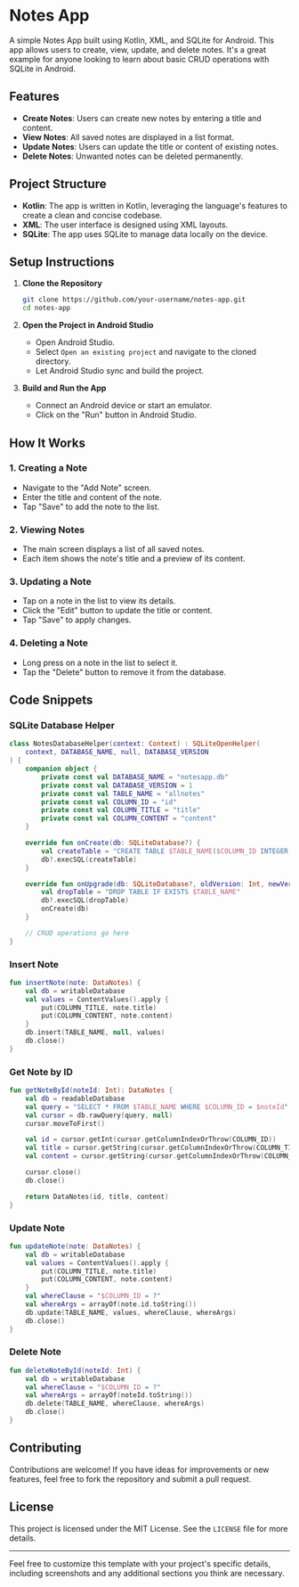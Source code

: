 # Notes App

A simple Notes App built using Kotlin, XML, and SQLite for Android. This app allows users to create, view, update, and delete notes. It's a great example for anyone looking to learn about basic CRUD operations with SQLite in Android.

## Features

- **Create Notes**: Users can create new notes by entering a title and content.
- **View Notes**: All saved notes are displayed in a list format.
- **Update Notes**: Users can update the title or content of existing notes.
- **Delete Notes**: Unwanted notes can be deleted permanently.

## Project Structure

- **Kotlin**: The app is written in Kotlin, leveraging the language's features to create a clean and concise codebase.
- **XML**: The user interface is designed using XML layouts.
- **SQLite**: The app uses SQLite to manage data locally on the device.

## Setup Instructions

1. **Clone the Repository**
   ```bash
   git clone https://github.com/your-username/notes-app.git
   cd notes-app
   ```

2. **Open the Project in Android Studio**
   - Open Android Studio.
   - Select `Open an existing project` and navigate to the cloned directory.
   - Let Android Studio sync and build the project.

3. **Build and Run the App**
   - Connect an Android device or start an emulator.
   - Click on the "Run" button in Android Studio.

## How It Works

### 1. Creating a Note
- Navigate to the "Add Note" screen.
- Enter the title and content of the note.
- Tap "Save" to add the note to the list.

### 2. Viewing Notes
- The main screen displays a list of all saved notes.
- Each item shows the note's title and a preview of its content.

### 3. Updating a Note
- Tap on a note in the list to view its details.
- Click the "Edit" button to update the title or content.
- Tap "Save" to apply changes.

### 4. Deleting a Note
- Long press on a note in the list to select it.
- Tap the "Delete" button to remove it from the database.

## Code Snippets

### SQLite Database Helper

```kotlin
class NotesDatabaseHelper(context: Context) : SQLiteOpenHelper(
    context, DATABASE_NAME, null, DATABASE_VERSION
) {
    companion object {
        private const val DATABASE_NAME = "notesapp.db"
        private const val DATABASE_VERSION = 1
        private const val TABLE_NAME = "allnotes"
        private const val COLUMN_ID = "id"
        private const val COLUMN_TITLE = "title"
        private const val COLUMN_CONTENT = "content"
    }

    override fun onCreate(db: SQLiteDatabase?) {
        val createTable = "CREATE TABLE $TABLE_NAME($COLUMN_ID INTEGER PRIMARY KEY, $COLUMN_TITLE TEXT, $COLUMN_CONTENT TEXT)"
        db?.execSQL(createTable)
    }

    override fun onUpgrade(db: SQLiteDatabase?, oldVersion: Int, newVersion: Int) {
        val dropTable = "DROP TABLE IF EXISTS $TABLE_NAME"
        db?.execSQL(dropTable)
        onCreate(db)
    }

    // CRUD operations go here
}
```

### Insert Note

```kotlin
fun insertNote(note: DataNotes) {
    val db = writableDatabase
    val values = ContentValues().apply {
        put(COLUMN_TITLE, note.title)
        put(COLUMN_CONTENT, note.content)
    }
    db.insert(TABLE_NAME, null, values)
    db.close()
}
```

### Get Note by ID

```kotlin
fun getNoteById(noteId: Int): DataNotes {
    val db = readableDatabase
    val query = "SELECT * FROM $TABLE_NAME WHERE $COLUMN_ID = $noteId"
    val cursor = db.rawQuery(query, null)
    cursor.moveToFirst()

    val id = cursor.getInt(cursor.getColumnIndexOrThrow(COLUMN_ID))
    val title = cursor.getString(cursor.getColumnIndexOrThrow(COLUMN_TITLE))
    val content = cursor.getString(cursor.getColumnIndexOrThrow(COLUMN_CONTENT))

    cursor.close()
    db.close()

    return DataNotes(id, title, content)
}
```

### Update Note

```kotlin
fun updateNote(note: DataNotes) {
    val db = writableDatabase
    val values = ContentValues().apply {
        put(COLUMN_TITLE, note.title)
        put(COLUMN_CONTENT, note.content)
    }
    val whereClause = "$COLUMN_ID = ?"
    val whereArgs = arrayOf(note.id.toString())
    db.update(TABLE_NAME, values, whereClause, whereArgs)
    db.close()
}
```

### Delete Note

```kotlin
fun deleteNoteById(noteId: Int) {
    val db = writableDatabase
    val whereClause = "$COLUMN_ID = ?"
    val whereArgs = arrayOf(noteId.toString())
    db.delete(TABLE_NAME, whereClause, whereArgs)
    db.close()
}
```

## Contributing

Contributions are welcome! If you have ideas for improvements or new features, feel free to fork the repository and submit a pull request.

## License

This project is licensed under the MIT License. See the `LICENSE` file for more details.

---

Feel free to customize this template with your project's specific details, including screenshots and any additional sections you think are necessary.
